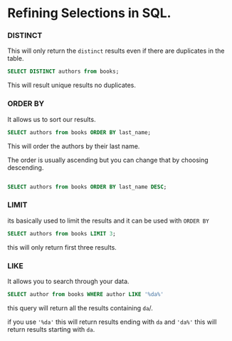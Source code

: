 # Refining Selections in SQL.

### DISTINCT
This will only return the `distinct` results even if there are duplicates in the table.

```sql
SELECT DISTINCT authors from books;
```
This will result unique results no duplicates.

### ORDER BY
It allows us to sort our results.

```sql
SELECT authors from books ORDER BY last_name;

```
This will order the authors by their last name.

The order is usually ascending but you can change that by choosing descending.

```sql

SELECT authors from books ORDER BY last_name DESC;
```

### LIMIT

its basically used to limit the results and it can be used with `ORDER BY`

```sql
SELECT authors from books LIMIT 3;
```

this will only return first three results.

### LIKE

It allows you to search through your data.

```sql
SELECT author from books WHERE author LIKE '%da%'
```
this query will return all the results containing `da`/\.

if you use `'%da'` this will return results ending with `da` and `'da%'` this will return results starting with `da`.


   
